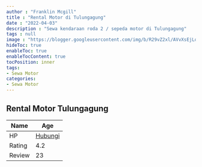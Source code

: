 ```yaml
---
author : "Franklin Mcgill"
title : "Rental Motor di Tulungagung"
date : "2022-04-03"
description : "Sewa kendaraan roda 2 / sepeda motor di Tulungagung"
tags : null
image : "https://blogger.googleusercontent.com/img/b/R29vZ2xl/AVvXsEjLqfN39ngTZ5shGaofZ0wW_VM2wB6RilcOvGfzGAs9_7PO0ePmPZzNXJIDBpgFJtygbkSYSOLl-85tR129oa1vjlgN7wbb3dE6l9a9UBvb2Km78Bgg_lfhIALwWeKtGpKPFYj-qCGc2nRJK1TOybwy_PZYNj1OQz6QlS-XYezioQd6g2Y664SWJfyPjQ/w300-h200/rental-motor-di-tulungagung.png"
hideToc: true
enableToc: true
enableTocContent: true
tocPosition: inner
tags:
- Sewa Motor
categories:
- Sewa Motor
---
```



## Rental Motor Tulungagung

Name | Age
--------|------
HP | [Hubungi](https://pcandroidplayer.blogspot.com/?clayads=https://getnumber.ndower.dev?phone=MDgyMjMwOTA4NzQw)
Rating | 4.2
Review | 23


